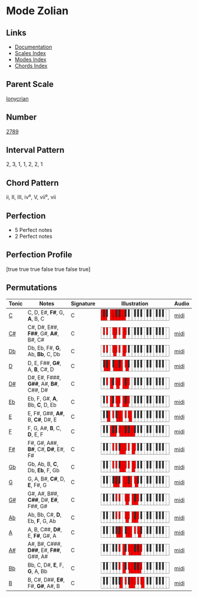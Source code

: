 # Mode Zolian

## Links

- [Documentation](index.md)
- [Scales Index](Scales.md)
- [Modes Index](Modes.md)
- [Chords Index](Chords.md)

## Parent Scale

[Ionycrian](ScaleIonycrian.md)

## Number

[2789](https://ianring.com/musictheory/scales/2789)

## Interval Pattern

2, 3, 1, 1, 2, 2, 1

## Chord Pattern

ii, II, III, iv⁰, V, vii⁰, vii

## Perfection

- 5 Perfect notes
- 2 Perfect notes

## Perfection Profile

[true true true false true false true]

## Permutations

| Tonic | Notes | Signature | Illustration | Audio |
|-------|-------|-----------|--------------|-------|
| [C](ModeCNaturalZolian.md) | C, D, E#, **F#**, G, **A**, B, C | C | ![CNaturalZolian](ModeCNaturalZolian.png) | [midi](https://github.com/edipermadi/music/blob/main/docs/ModeCNaturalZolian.mid?raw=true) |
| [C#](ModeCSharpZolian.md) | C#, D#, E##, **F##**, G#, **A#**, B#, C# | C | ![CSharpZolian](ModeCSharpZolian.png) | [midi](https://github.com/edipermadi/music/blob/main/docs/ModeCSharpZolian.mid?raw=true) |
| [Db](ModeDFlatZolian.md) | Db, Eb, F#, **G**, Ab, **Bb**, C, Db | C | ![DFlatZolian](ModeDFlatZolian.png) | [midi](https://github.com/edipermadi/music/blob/main/docs/ModeDFlatZolian.mid?raw=true) |
| [D](ModeDNaturalZolian.md) | D, E, F##, **G#**, A, **B**, C#, D | C | ![DNaturalZolian](ModeDNaturalZolian.png) | [midi](https://github.com/edipermadi/music/blob/main/docs/ModeDNaturalZolian.mid?raw=true) |
| [D#](ModeDSharpZolian.md) | D#, E#, F###, **G##**, A#, **B#**, C##, D# | C | ![DSharpZolian](ModeDSharpZolian.png) | [midi](https://github.com/edipermadi/music/blob/main/docs/ModeDSharpZolian.mid?raw=true) |
| [Eb](ModeEFlatZolian.md) | Eb, F, G#, **A**, Bb, **C**, D, Eb | C | ![EFlatZolian](ModeEFlatZolian.png) | [midi](https://github.com/edipermadi/music/blob/main/docs/ModeEFlatZolian.mid?raw=true) |
| [E](ModeENaturalZolian.md) | E, F#, G##, **A#**, B, **C#**, D#, E | C | ![ENaturalZolian](ModeENaturalZolian.png) | [midi](https://github.com/edipermadi/music/blob/main/docs/ModeENaturalZolian.mid?raw=true) |
| [F](ModeFNaturalZolian.md) | F, G, A#, **B**, C, **D**, E, F | C | ![FNaturalZolian](ModeFNaturalZolian.png) | [midi](https://github.com/edipermadi/music/blob/main/docs/ModeFNaturalZolian.mid?raw=true) |
| [F#](ModeFSharpZolian.md) | F#, G#, A##, **B#**, C#, **D#**, E#, F# | C | ![FSharpZolian](ModeFSharpZolian.png) | [midi](https://github.com/edipermadi/music/blob/main/docs/ModeFSharpZolian.mid?raw=true) |
| [Gb](ModeGFlatZolian.md) | Gb, Ab, B, **C**, Db, **Eb**, F, Gb | C | ![GFlatZolian](ModeGFlatZolian.png) | [midi](https://github.com/edipermadi/music/blob/main/docs/ModeGFlatZolian.mid?raw=true) |
| [G](ModeGNaturalZolian.md) | G, A, B#, **C#**, D, **E**, F#, G | C | ![GNaturalZolian](ModeGNaturalZolian.png) | [midi](https://github.com/edipermadi/music/blob/main/docs/ModeGNaturalZolian.mid?raw=true) |
| [G#](ModeGSharpZolian.md) | G#, A#, B##, **C##**, D#, **E#**, F##, G# | C | ![GSharpZolian](ModeGSharpZolian.png) | [midi](https://github.com/edipermadi/music/blob/main/docs/ModeGSharpZolian.mid?raw=true) |
| [Ab](ModeAFlatZolian.md) | Ab, Bb, C#, **D**, Eb, **F**, G, Ab | C | ![AFlatZolian](ModeAFlatZolian.png) | [midi](https://github.com/edipermadi/music/blob/main/docs/ModeAFlatZolian.mid?raw=true) |
| [A](ModeANaturalZolian.md) | A, B, C##, **D#**, E, **F#**, G#, A | C | ![ANaturalZolian](ModeANaturalZolian.png) | [midi](https://github.com/edipermadi/music/blob/main/docs/ModeANaturalZolian.mid?raw=true) |
| [A#](ModeASharpZolian.md) | A#, B#, C###, **D##**, E#, **F##**, G##, A# | C | ![ASharpZolian](ModeASharpZolian.png) | [midi](https://github.com/edipermadi/music/blob/main/docs/ModeASharpZolian.mid?raw=true) |
| [Bb](ModeBFlatZolian.md) | Bb, C, D#, **E**, F, **G**, A, Bb | C | ![BFlatZolian](ModeBFlatZolian.png) | [midi](https://github.com/edipermadi/music/blob/main/docs/ModeBFlatZolian.mid?raw=true) |
| [B](ModeBNaturalZolian.md) | B, C#, D##, **E#**, F#, **G#**, A#, B | C | ![BNaturalZolian](ModeBNaturalZolian.png) | [midi](https://github.com/edipermadi/music/blob/main/docs/ModeBNaturalZolian.mid?raw=true) |
